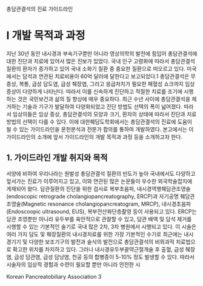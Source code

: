 총담관결석의 진료 가이드라인

# I 개발 목적과 과정

지난 30년 동안 내시경과 부속기구뿐만 아니라 영상의학의 발전에 힘입어 총담관결석에 대한 진단과 치료에 있어서 많은 진보가 있었다. 국내 인구 고령화에 따라서 총담관결석 질환의 환자가 증가하고 있어 국내 소화기 질환 중 중요한 질환으로 떠오르고 있다. 미국에서는 담석과 연관된 치료비용이 60억 달러에 달한다고 보고되었다.1 총담관결석은 무증상, 복통, 급성 담도염, 급성 췌장염, 그리고 응급처치가 필요한 패혈성 쇼크까지 임상 증상이 다양하게 나타난다. 따라서 이를 신속하게 진단하고 적절한 치료를 조기에 시행하는 것은 국민보건과 삶의 질 향상에 매우 중요하다. 최근 수년 사이에 총담관결석을 제거하는 기술과 기구가 발달하여 다양화되었고 진단 방법도 선택의 폭이 넓어졌다. 따라서 임상의들은 임상 증상, 총담관결석의 모양과 크기, 환자의 상태에 따라서 진단과 치료 방법의 선택이 다를 수 있다. 이에 대한췌담도학회에서는 총담관결석의 진료에 도움이 될 수 있는 가이드라인을 문헌분석과 전문가 합의를 통하여 개발하였다. 본고에서는 이 가이드라인의 소개에 앞서 가이드라인의 개발 목적과 과정 등을 소개하고자 한다.

## 1. 가이드라인 개발 취지와 목적

서양에 비하여 우리나라는 원발성 총담관결석 질환의 빈도가 높아 국내에서도 다양하고 앞서가는 진료가 이루어지고 있고, 이와 연관된 많은 논문들이 우수한 외국학술잡지에 게재되어 왔다. 담관질환의 진단을 위한 검사로 복부초음파, 내시경역행췌담관조영술(endoscopic retrograde cholangiopancreatography, ERCP)과 자기공명 췌담관 조영술(Magnetic resonance cholangiopancreatogram, MRCP), 내시경초음파(Endoscoopic ultrasound, EUS), 복부전산화단층촬영 등이 사용되고 있다. ERCP는 담관 조영뿐만 아니라 유두부를 육안적으로 관찰할 수 있고, 담관 배액 및 담석 제거를 시행할 수 있는 기본적인 술기로 국내 많은 2차, 3차 병원에서 시행되고 있다. 이 시술은 여러 가지 담도 및 췌장질환의 내시경치료를 위한 가장 기본적인 수기로 최근에는 내시경기기 및 다양한 보조기구의 발전과 술식의 발전으로 총담관결석의 비외과적 치료법으로 확고한 위치를 차지하고 있다. 그러나 내시경유두부괄약근절개술 후 출혈, 급성 췌장염, 급성 담관염, 급성 담낭염, 천공 등의 합병증이 5-10% 정도 발생할 수 있다. 따라서 시술자의 임상적 경험과 수련이 필요할 뿐만 아니라 안전한 시

Korean Pancreatobiliary Association 3